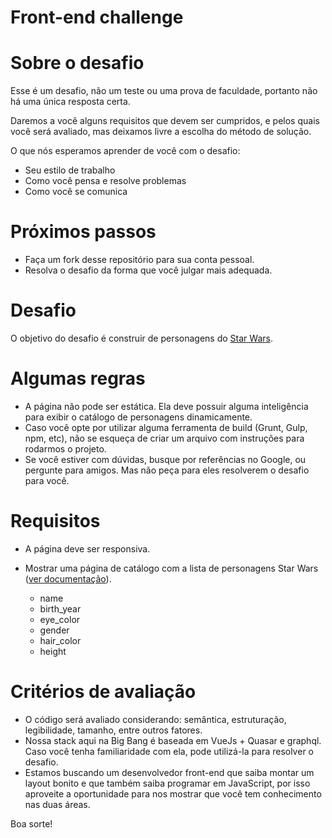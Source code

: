 # Front-end challenge

# Sobre o desafio
Esse é um desafio, não um teste ou uma prova de faculdade, portanto não há uma única resposta certa.

Daremos a você alguns requisitos que devem ser cumpridos, e pelos quais você será avaliado, mas deixamos livre a escolha do método de solução.

O que nós esperamos aprender de você com o desafio:

- Seu estilo de trabalho
- Como você pensa e resolve problemas
- Como você se comunica

# Próximos passos
- Faça um fork desse repositório para sua conta pessoal.
- Resolva o desafio da forma que você julgar mais adequada.

# Desafio

O objetivo do desafio é construir de personagens do [Star Wars](https://swapi.dev).

# Algumas regras
- A página não pode ser estática. Ela deve possuir alguma inteligência para exibir o catálogo de personagens dinamicamente.
- Caso você opte por utilizar alguma ferramenta de build (Grunt, Gulp, npm, etc), não se esqueça de criar um arquivo com instruções para rodarmos o projeto.
- Se você estiver com dúvidas, busque por referências no Google, ou pergunte para amigos. Mas não peça para eles resolverem o desafio para você.
# Requisitos
- A página deve ser responsiva.

- Mostrar uma página de catálogo com a lista de personagens Star Wars ([ver documentação](https://swapi.dev/documentation)).

  - name
  - birth_year
  - eye_color
  - gender
  - hair_color
  - height

# Critérios de avaliação
- O código será avaliado considerando: semântica, estruturação, legibilidade, tamanho, entre outros fatores.
- Nossa stack aqui na Big Bang é baseada em VueJs + Quasar e graphql. Caso você tenha familiaridade com ela, pode utilizá-la para resolver o desafio.
- Estamos buscando um desenvolvedor front-end que saiba montar um layout bonito e que também saiba programar em JavaScript, por isso aproveite a oportunidade para nos mostrar que você tem conhecimento nas duas áreas.

Boa sorte!
